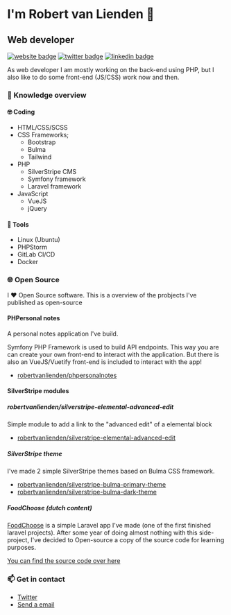 # I'm Robert van Lienden 👋
## Web developer
[![website badge](https://img.shields.io/badge/Website-https%3A%2F%2Fwww.robertvanlienden.dev%2F-informational)](https://www.robertvanlienden.dev)
[![twitter badge](https://img.shields.io/badge/twitter-@robertvlienden-%231FA1F1?style=flat&logo=twitter&logoColor=white)](https://twitter.com/robertvlienden)
[![linkedin badge](https://img.shields.io/badge/linkedin-robert%20van%20lienden-%231FA1F1?style=flat&logo=linkedin&logoColor=white)]([https://www.linkedin.com/in/robert-van-lienden-b2b192177/](https://www.linkedin.com/in/robertvanlienden/))

As web developer I am mostly working on the back-end using PHP, but I also like to do some front-end (JS/CSS) work now and then.

### 📖 Knowledge overview

#### 🤓 Coding 
* HTML/CSS/SCSS
* CSS Frameworks;
  * Bootstrap
  * Bulma
  * Tailwind
* PHP
  * SilverStripe CMS
  * Symfony framework
  * Laravel framework
* JavaScript
  * VueJS
  * jQuery

#### 🧰 Tools 
* Linux (Ubuntu)
* PHPStorm
* GitLab CI/CD
* Docker

### 🌐 Open Source

I ♥ Open Source software. This is a overview of the probjects I've published as open-source

#### PHPersonal notes
A personal notes application I've build.

Symfony PHP Framework is used to build API endpoints. This way you are can create your own front-end to interact with the application.
But there is also an VueJS/Vuetify front-end is included to interact with the app!

* [robertvanlienden/phpersonalnotes](https://github.com/robertvanlienden/phpersonalnotes)

#### SilverStripe modules

##### robertvanlienden/silverstripe-elemental-advanced-edit
Simple module to add a link to the "advanced edit" of a elemental block

* [robertvanlienden/silverstripe-elemental-advanced-edit](https://github.com/robertvanlienden/silverstripe-elemental-advanced-edit)

##### SilverStripe theme
I've made 2 simple SilverStripe themes based on Bulma CSS framework.

* [robertvanlienden/silverstripe-bulma-primary-theme](https://github.com/robertvanlienden/silverstripe-bulma-primary-theme)
* [robertvanlienden/silverstripe-bulma-dark-theme](https://github.com/robertvanlienden/silverstripe-bulma-dark-theme)

##### FoodChoose (dutch content)
[FoodChoose](https://www.foodchoose.nl/) is a simple Laravel app I've made (one of the first finished laravel projects). 
After some year of doing almost nothing with this side-project, I've decided to Open-source a copy of the source code for learning purposes.

[You can find the source code over here](https://github.com/robertvanlienden/FoodChoose)

### 📫 Get in contact

* [Twitter](https://www.twitter.com/robertvlienden/)
* [Send a email](https://robertvanlienden.nl/en_US/contact/)


<!--
**robertvanlienden/robertvanlienden** is a ✨ _special_ ✨ repository because its `README.md` (this file) appears on your GitHub profile.

Here are some ideas to get you started:

- 🔭 I’m currently working on ...
- 🌱 I’m currently learning ...
- 👯 I’m looking to collaborate on ...
- 🤔 I’m looking for help with ...
- 💬 Ask me about ...
- 📫 How to reach me: ...
- 😄 Pronouns: ...
- ⚡ Fun fact: ...
-->
